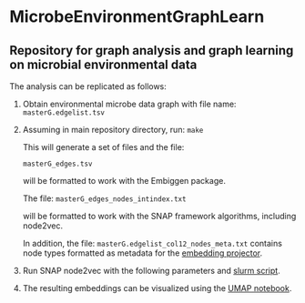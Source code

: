 # MicrobeEnvironmentGraphLearn

## Repository for graph analysis and graph learning on microbial environmental data


The analysis can be replicated as follows:

1. Obtain environmental microbe data graph with file name:
   ```masterG.edgelist.tsv```

2. Assuming in main repository directory, run:
   ```make```

   This will generate a set of files and the file:

   ```masterG_edges.tsv```

   will be formatted to work with the Embiggen package.

   The file:
   ```masterG_edges_nodes_intindex.txt```

   will be formatted to work with the SNAP framework algorithms, including node2vec.

   In addition, the file:
   ```masterG.edgelist_col12_nodes_meta.txt```
   contains node types formatted as metadata for the [embedding projector](https://projector.tensorflow.org/).

3. Run SNAP node2vec with the following parameters and [slurm script](https://github.com/realmarcin/MicrobeEnvironmentGraphLearn/blob/master/run_kgcovid_l100_r100.sl).


4. The resulting embeddings can be visualized using the [UMAP notebook](https://github.com/realmarcin/MicrobeEnvironmentGraphLearn/blob/master/embedding_umap.ipynb). 



